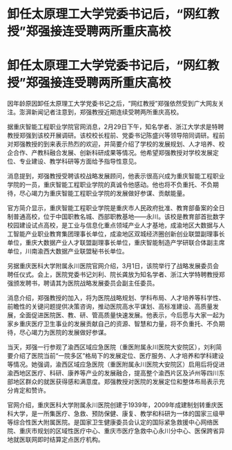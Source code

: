 # 卸任太原理工大学党委书记后，“网红教授”郑强接连受聘两所重庆高校

# 卸任太原理工大学党委书记后，“网红教授”郑强接连受聘两所重庆高校

因年龄原因卸任太原理工大学党委书记之后，“网红教授”郑强依然受到广大网友关注。澎湃新闻记者注意到，郑强教授近期连续受聘两所重庆高校。

据重庆智能工程职业学院官网消息，2月29日下午，知名学者、浙江大学求是特聘教授郑强到该校开展调研。该校校长程前、党委书记陈盛兴等领导陪同调研。程前对郑强教授的到来表示热烈的欢迎，并简要介绍了学校的发展规划、人才培养、校企合作、产教科融合发展、创新科研成果等情况。他希望郑强教授对学校发展定位、专业建设、教学科研等方面给予指导性意见。

消息提到，郑强教授受聘该校战略发展顾问，他表示很高兴成为重庆智能工程职业学院的一员，重庆智能工程职业学院的真诚令他感动。他也将不负重托、不负期待，尽心竭力为重庆智能工程职业学院的发展做好参谋、贡献能量。

官方简介显示，重庆智能工程职业学院是重庆市人民政府批准、教育部备案的全日制普通高校，位于中国职教名城、西部职教基地——永川。该校是教育部首批数字校园建设试点高校，是工业与信息化重点领域产业人才基地，成渝地区大数据与人工智能产业职业教育集团理事长单位，成渝地区双城经济圈创新创业联盟副理事长单位，重庆大数据产业人才联盟副理事长单位，重庆智能制造产学研联合体副主席单位，川南渝西大数据产业联盟秘书长单位。

另据重庆医科大学附属永川医院官网介绍，3月1日，该院举行了战略发展委员会聘任仪式。会上，医院党委书记刘利、院长龚放为知名学者、浙江大学特聘教授郑强颁发聘书，聘请其为医院战略发展委员会副主任委员。

消息介绍，郑强教授的加入，将为医院战略规划、学科布局、人才培养等科学性、前瞻性的关键问题提供决策咨询，推动医院高水平谋划、高标准建设、高质量发展，全面促进医院医、教、研、管高质量快速发展。他表示，今后愿与大家一起为家乡重庆医疗卫生事业的发展贡献自己的资源、智慧和力量，将不负重托、不负期待，尽心竭力为医院的发展做好参谋。

当天，郑强一行参观了渝西区域应急医院（重医附属永川医院大安院区），刘利简要介绍了医院当前“一院多区”格局下的发展定位、医疗服务、人才培养和学科建设等情况。她强调，渝西区域应急医院（重医附属永川医院大安院区）启用后将促进渝西地区医疗、科研、康养等产业的发展融合，提高整个渝西片区及泸州等四川东部地区群众的就医获得感和满意度。郑强教授对医院的发展定位和整体布局表示充分肯定和赞许。

官网介绍，重庆医科大学附属永川医院创建于1939年，2009年成建制划转重庆医科大学，是一所集医疗、急救、预防保健、康复、教学和科研为一体的国家三级甲等综合性医大附属医院。是国家卫生健康委员会认定的国际紧急救援中心网络医院、重庆市规划的区域性医疗中心、重庆市医疗急救中心永川分中心、医保跨省异地就医联网即时结算定点医疗机构。

